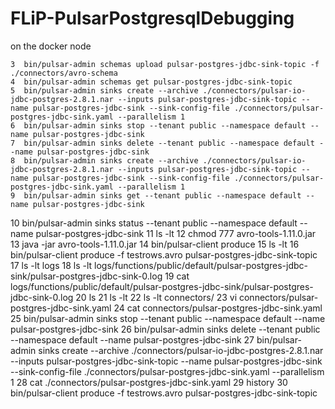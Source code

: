 # FLiP-PulsarPostgresqlDebugging

on the docker node


    3  bin/pulsar-admin schemas upload pulsar-postgres-jdbc-sink-topic -f ./connectors/avro-schema
    4  bin/pulsar-admin schemas get pulsar-postgres-jdbc-sink-topic
    5  bin/pulsar-admin sinks create --archive ./connectors/pulsar-io-jdbc-postgres-2.8.1.nar --inputs pulsar-postgres-jdbc-sink-topic --name pulsar-postgres-jdbc-sink --sink-config-file ./connectors/pulsar-postgres-jdbc-sink.yaml --parallelism 1
    6  bin/pulsar-admin sinks stop --tenant public --namespace default --name pulsar-postgres-jdbc-sink
    7  bin/pulsar-admin sinks delete --tenant public --namespace default --name pulsar-postgres-jdbc-sink
    8  bin/pulsar-admin sinks create --archive ./connectors/pulsar-io-jdbc-postgres-2.8.1.nar --inputs pulsar-postgres-jdbc-sink-topic --name pulsar-postgres-jdbc-sink --sink-config-file ./connectors/pulsar-postgres-jdbc-sink.yaml --parallelism 1
    9  bin/pulsar-admin sinks get --tenant public --namespace default --name pulsar-postgres-jdbc-sink
   10  bin/pulsar-admin sinks status --tenant public --namespace default --name pulsar-postgres-jdbc-sink
   11  ls -lt
   12  chmod 777 avro-tools-1.11.0.jar
   13  java -jar avro-tools-1.11.0.jar
   14  bin/pulsar-client produce
   15  ls -lt
   16  bin/pulsar-client produce -f testrows.avro pulsar-postgres-jdbc-sink-topic
   17  ls -lt logs
   18  ls -lt logs/functions/public/default/pulsar-postgres-jdbc-sink/pulsar-postgres-jdbc-sink-0.log
   19  cat logs/functions/public/default/pulsar-postgres-jdbc-sink/pulsar-postgres-jdbc-sink-0.log
   20  ls
   21  ls -lt
   22  ls -lt connectors/
   23  vi connectors/pulsar-postgres-jdbc-sink.yaml
   24  cat connectors/pulsar-postgres-jdbc-sink.yaml
   25  bin/pulsar-admin sinks stop --tenant public --namespace default --name pulsar-postgres-jdbc-sink
   26  bin/pulsar-admin sinks delete --tenant public --namespace default --name pulsar-postgres-jdbc-sink
   27  bin/pulsar-admin sinks create --archive ./connectors/pulsar-io-jdbc-postgres-2.8.1.nar --inputs pulsar-postgres-jdbc-sink-topic --name pulsar-postgres-jdbc-sink --sink-config-file ./connectors/pulsar-postgres-jdbc-sink.yaml --parallelism 1
   28  cat ./connectors/pulsar-postgres-jdbc-sink.yaml
   29  history
   30  bin/pulsar-client produce -f testrows.avro pulsar-postgres-jdbc-sink-topic
   
   
